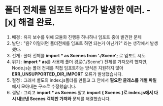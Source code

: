 # 폴더 전체를 임포트 하다가 발생한 에러. - [x] 해결 완료.
1. 배경 : 유지 보수를 위해 모듈화 진행중 하나하나 임포트 중에 발견한 문제 
2. 발단 : "음? 이럴꺼면 폴더전체를 임포트 하면 되는거 아닌가?" 라는 생각에서 발생했다.
3. 전개 : 폴더 전체를 **import * as Scenes from './Scene';** 로 임포트 시도.
4. 위기 : **import * as**를 사용해 폴더 경로('./Scene') 전체를 가져오려 했지만, Node.js는 폴더 전체를 직접 임포트하는 방식은 지원하지 않아 **ERR_UNSUPPORTED_DIR_IMPORT** 오류가 발생했습니다.
5. 절정 : 그래서 별도의 index.js폴더를 만들고 그 안에서 **필요한 클래스를 개별 파일**에서 모아내는 구조로 수정했습니다.
6. 결말 : 그리고 **import * as Scenes** 말고 **import { Scenes }로 index.js에서 다시 내보낸 Scenes 객체만 가져와** 문제를 해결했습니다.



